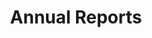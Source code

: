 ---
layout: page
title: Annual Reports
permalink: "/publications/annual-reports" 
summary: |-
    As part of the CPC mandate to showcase highlights from the previous year, Annual reports are publicized to foster transparency.
---